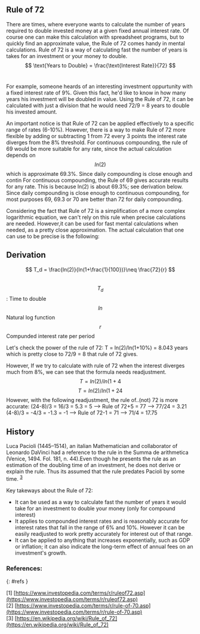 ## Rule of 72

There are times, where everyone wants to calculate the number of years required to double invested money at a given fixed annual interest rate. 
Of course one can make this calculation with spreadsheet programs, but to quickly find an approximate value, the Rule of 72 comes handy in mental calculations. Rule of 72 is a way of calculating fast the number of years is takes for an investment or your money to double.
​	  
$$ \text{Years to Double} = \frac{\text{Interest Rate}}{72} $$
​

For example, someone heards of an interesting investment oppurtunity with a fixed interest rate of 9%. Given this fact, he'd like to know in how many years his investment will be doubled in value. 
Using the Rule of 72, it can be calculated with just a division that he would need 72/9 = 8 years to double his invested amount.

An important notice is that Rule of 72 can be applied effectively to a specific range of rates (6-10%). However, there is a way to make Rule of 72 more flexible by adding or subtracting 1 from 72 every 3 points the interest rate diverges from the 8% threshold. For continuous compounding, the rule of 69 would be more suitable for any rate, since the actual calculation depends on $$ln(2)$$ which is approximate 69.3%. Since daily compounding is close enough
and contin
For continuous compounding, the Rule of 69 gives accurate results for any rate. This is because ln(2) is about 69.3%; see derivation below. Since daily compounding is close enough to continuous compounding, for most purposes 69, 69.3 or 70 are better than 72 for daily compounding. 

Considering the fact that Rule of 72 is a simplification of a more complex logarithmic equation, we can't rely on this rule when precise calculations are needed. However,it can be used for fast mental calculations when needed, as a pretty close approximation.
The actual calculation that one can use to be precise is the following:

## Derivation
$$ Τ_d = \frac{ln(2)}{ln(1+\frac{1}{100})}\neq \frac{72}{r} $$ <br>
$$T_d$$: Time to double <br>
$$ln$$ Natural log function <br>
$$r$$  Compunded interest rate per period <br>

Let's check the power of the rule of 72:
T = ln(2)/ln(1+10%) = 8.043 years
which is pretty close to 72/9 = 8 that rule of 72 gives.


However, If we try to calculate with rule of 72 when the interest diverges much from 8%, we can see that the formula needs readjustment.
$$T = ln(2)/ln(1+4%) = 17.673 \text{years} \neq 18 = \frac{72}{4} $$
$$T = ln(2)/ln(1+24%) = 3.22 years \neq 3 = \frac{72}{24}$$
However, with the following readjustment, the rule of..(not) 72 is more accurate:
(24-8)/3 = 16/3 = 5.3 = 5 --> Rule of 72+5 = 77 --> 77/24 = 3.21
(4-8)/3 = -4/3 = -1.3 = -1 --> Rule of 72-1 = 71 --> 71/4 = 17.75


## History
Luca Pacioli (1445–1514), an italian Mathematician and collaborator of Leonardo DaVinci had a reference to the rule in the Summa de arithmetica (Venice, 1494. Fol. 181, n. 44).Even though he presents the rule as an estimation of the doubling time of an investment, he does not derive or explain the rule. Thus its assumed that the rule predates Pacioli by some time. <sup>[3](#refs)</sup>


Key takeways about the Rule of 72:
- It can be used as a way to calculate fast the number of years it would take for an investment to double your money (only for compound interest)
- It applies to compounded interest rates and is reasonably accurate for interest rates that fall in the range of 6% and 10%. However it can be easily readjusted to work pretty accurately for interest out of that range.
- It can be applied to anything that increases exponentially, such as GDP or inflation; it can also indicate the long-term effect of annual fees on an investment's growth.

### References: 
{: #refs }

[1] [https://www.investopedia.com/terms/r/ruleof72.asp](https://www.investopedia.com/terms/r/ruleof72.asp) <br>
[2] [https://www.investopedia.com/terms/r/rule-of-70.asp](https://www.investopedia.com/terms/r/rule-of-70.asp) <br>
[3] [https://en.wikipedia.org/wiki/Rule_of_72](https://en.wikipedia.org/wiki/Rule_of_72) <br>
